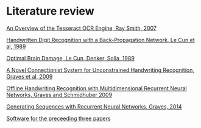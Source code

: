 # Literature review
<p><a href="https://pdfs.semanticscholar.org/eacd/1319c5a0d5642ff9b2b187579edb844dee3f.pdf"> An Overview of the Tesseract OCR Engine, Ray Smith, 2007</a></p>
<p><a href="http://papers.nips.cc/paper/293-handwritten-digit-recognition-with-a-back-propagation-network.pdf"> Handwritten Digit Recognition with a Back-Propagation Network, Le Cun et al, 1989</a></p>
<p><a href="https://papers.nips.cc/paper/250-optimal-brain-damage.pdf"> Optimal Brain Damage, Le Cun, Denker, Solla, 1989</a></p>
<p><a href="http://people.idsia.ch/~juergen/tpami_2008.pdf"> A Novel Connectionist System for Unconstrained Handwriting Recognition, Graves et al, 2009</a></p>
<p><a href="http://papers.nips.cc/paper/3449-offline-handwriting-recognition-with-multidimensional-recurrent-neural-networks.pdf"> Offline Handwriting Recognition with Multidimensional Recurrent Neural Networks, Graves and Schmidhuber 2009</a></p>
<p><a href="https://arxiv.org/pdf/1308.0850.pdf"> Generating Sequences with Recurrent Neural Networks, Graves, 2014</a></p>
<p><a href="https://github.com/szcom/rnnlib"> Software for the preceeding three papers</a></p>
